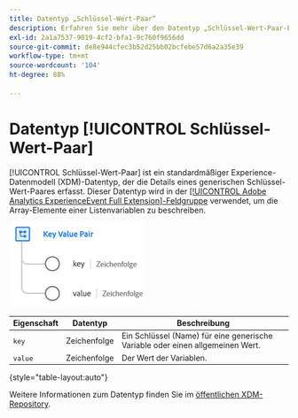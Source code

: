 ```yaml
---
title: Datentyp „Schlüssel-Wert-Paar“
description: Erfahren Sie mehr über den Datentyp „Schlüssel-Wert-Paar-Experience-Datenmodell (XDM)“.
exl-id: 2a1a7537-9019-4cf2-bfa1-9c760f9656dd
source-git-commit: de8e944cfec3b52d25bb02bcfebe57d6a2a35e39
workflow-type: tm+mt
source-wordcount: '104'
ht-degree: 88%

---
```


# Datentyp [!UICONTROL Schlüssel-Wert-Paar]

[!UICONTROL Schlüssel-Wert-Paar] ist ein standardmäßiger Experience-Datenmodell (XDM)-Datentyp, der die Details eines generischen Schlüssel-Wert-Paares erfasst. Dieser Datentyp wird in der [[!UICONTROL Adobe Analytics ExperienceEvent Full Extension]-Feldgruppe](../field-groups/event/analytics-full-extension.md) verwendet, um die Array-Elemente einer Listenvariablen zu beschreiben.

![Struktur eines Schlüssel-Wert-Paares](../images/data-types/key-value-pair.png)

| Eigenschaft | Datentyp | Beschreibung |
| --- | --- | --- |
| `key` | Zeichenfolge | Ein Schlüssel (Name) für eine generische Variable oder einen allgemeinen Wert. |
| `value` | Zeichenfolge | Der Wert der Variablen. |

{style="table-layout:auto"}

Weitere Informationen zum Datentyp finden Sie im [öffentlichen XDM-Repository](https://github.com/adobe/xdm/blob/master/extensions/adobe/experience/analytics/keyvalue.schema.json).
